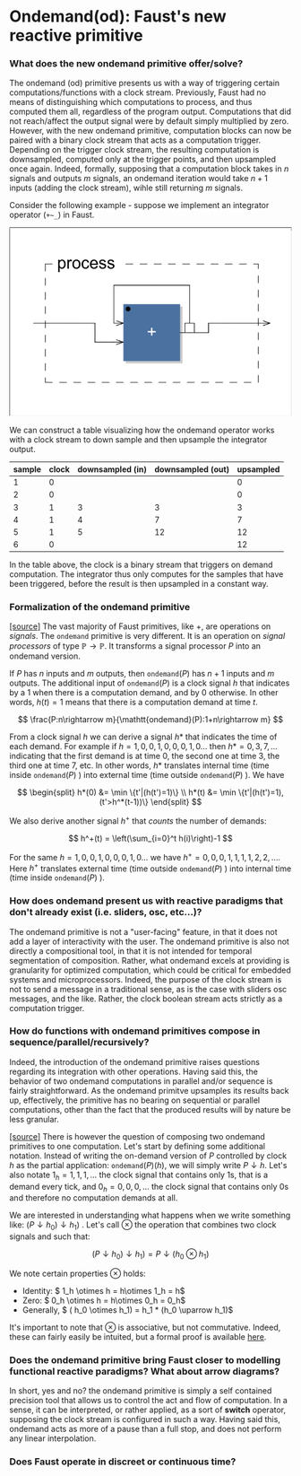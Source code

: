 # Ondemand(od): Faust's new reactive primitive

### What does the new ondemand primitive offer/solve?

The ondemand (od) primitive presents us with a way of triggering certain computations/functions with a clock stream. Previously, Faust had no means of distinguishing which computations to process, and thus computed them all, regardless of the program output. Computations that did not reach/affect the output signal were by default simply multiplied by zero. However, with the new ondemand primitive, computation blocks can now be paired with a binary clock stream that acts as a computation trigger. Depending on the trigger clock stream, the resulting computation is downsampled, computed only at the trigger points, and then upsampled once again. Indeed, formally, supposing that a computation block takes in $n$ signals and outputs $m$ signals, an ondemand iteration would take $n+1$ inputs (adding the clock stream), wihle still returning $m$ signals. 

Consider the following example - suppose we implement an integrator operator (`+~_`) in Faust.

![integrator](integrator.png)

We can construct a table visualizing how the ondemand operator works with a clock stream to down sample and then upsample the integrator output.

| sample 	| clock 	| downsampled (in) 	| downsampled (out) 	| upsampled 	|
|--------	|-------	|------------------	|-------------------	|-----------	|
| 1      	| 0     	|                  	|                   	| 0         	|
| 2      	| 0     	|                  	|                   	| 0         	|
| 3      	| 1     	| 3                	| 3                 	| 3         	|
| 4      	| 1     	| 4                	| 7                 	| 7         	|
| 5      	| 1     	| 5                	| 12                	| 12        	|
| 6      	| 0     	|                  	|                   	| 12        	|

In the table above, the clock is a binary stream that triggers on demand computation. The integrator thus only computes for the samples that have been triggered, before the result is then upsampled in a constant way.


### Formalization of the ondemand primitive

[[source]](https://github.com/orlarey/faust-ondemand-spec/blob/newmaster/spec.pdf) The vast majority of Faust primitives, like $+$, are operations on *signals*. The $\mathtt{ondemand}$ primitive is very different. It is an operation on *signal processors* of type $\mathbb{P}\rightarrow\mathbb{P}$. It transforms a signal processor $P$ into an ondemand version. 

If $P$ has $n$ inputs and $m$ outputs, then `ondemand`$(P)$ has $n+1$ inputs and $m$ outputs. The additional input of `ondemand`$(P)$ is a clock signal $h$ that indicates by a $1$ when there is a computation demand, and by $0$ otherwise. In other words, $h(t)=1$ means that there is a computation demand at time $t$.

$$
\frac{P:n\rightarrow m}{\mathtt{ondemand}(P):1+n\rightarrow m}
$$

From a clock signal $h$ we can derive a signal $h*$ that indicates the time of each demand. For example if $h=1,0,0,1,0,0,0,1,0\ldots$ then $h* =0,3,7,\ldots$ indicating that the first demand is at time $0$, the second one at time $3$, the third one at time $7$, etc. In other words, $h*$ translates internal time (time inside `ondemand`$(P)$ ) into external time (time outside `ondemand`$(P)$ ). We have 

$$
\begin{split}
h*(0) &= \min \{t'|(h(t')=1)\} \\
h*(t) &= \min \{t'|(h(t')=1), (t'>h^*(t-1))\}
\end{split}
$$

We also derive another signal $h^+$ that _counts_ the number of demands:

$$
h^+(t) = \left(\sum_{i=0}^t h(i)\right)-1
$$

For the same $h=1,0,0,1,0,0,0,1,0\ldots$ we have $h^{+}=0,0,0,1,1,1,1,2,2,\ldots$. Here $h^{+}$ translates external time (time outside `ondemand`$(P)$ ) into internal time (time inside `ondemand`$(P)$ ).


### How does ondemand present us with reactive paradigms that don't already exist (i.e. sliders, osc, etc...)?

The ondemand primitive is not a "user-facing" feature, in that it does not add a layer of interactivity with the user. The ondemand primitive is also not directly a compositional tool, in that it is not intended for temporal segmentation of composition. Rather, what ondemand excels at providing is granularity for optimized computation, which could be critical for embedded systems and microprocessors. Indeed, the purpose of the clock stream is not to send a message in a traditional sense, as is the case with sliders osc messages, and the like. Rather, the clock boolean stream acts strictly as a computation trigger.

### How do functions with ondemand primitives compose in sequence/parallel/recursively?

Indeed, the introduction of the ondemand primitive raises questions regarding its integration with other operations. Having said this, the behavior of two ondemand computations in parallel and/or sequence is fairly straightforward. As the ondemand primitve upsamples its results back up, effectively, the primitive has no bearing on sequential or parallel computations, other than the fact that the produced results will by nature be less granular.

[[source]](https://github.com/orlarey/faust-ondemand-spec/blob/newmaster/spec.pdf) There is however the question of composing two ondemand primitives to one computation. Let's start by defining some additional notation. Instead of writing the on-demand version of $P$ controlled by clock $h$ as the partial application: `ondemand`$(P)(h)$, we will simply write $P \downarrow h$. Let's also notate $1_h=1,1,1,\ldots$ the clock signal that contains only 1s, that is a demand every tick, and $0_h=0,0,0,\ldots$ the clock signal that contains only 0s and therefore no computation demands at all.

We are interested in understanding what happens when we write something like: $( P\downarrow h_0 ) \downarrow h_1)$ . Let's call $\otimes$ the operation that combines two clock signals and such that:

$$
(P\downarrow h_0)\downarrow h_1) = P\downarrow(h_0 \otimes h_1)
$$

We note certain properties $\otimes$ holds:

- Identity: $ 1_h \otimes h = h\otimes 1_h = h$
- Zero: $ 0_h \otimes h = h\otimes 0_h = 0_h$
- Generally, $ ( h_0 \otimes h_1) = h_1 * (h_0 \uparrow h_1)$

It's important to note that $\otimes$ is associative, but not commutative. Indeed, these can fairly easily be intuited, but a formal proof is available [here](https://github.com/orlarey/faust-ondemand-spec/blob/newmaster/spec.pdf).


### Does the ondemand primitive bring Faust closer to modelling functional reactive paradigms? What about arrow diagrams?

In short, yes and no? the ondemand primitive is simply a self contained precision tool that allows us to control the act and flow of computation. In a sense, it can be interpreted, or rather applied, as a sort of **switch** operator, supposing the clock stream is configured in such a way. Having said this, ondemand acts as more of a pause than a full stop, and does not perform any linear interpolation.

### Does Faust operate in discreet or continuous time?
